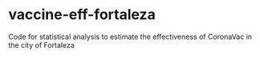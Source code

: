# vaccine-eff-fortaleza
Code for statistical analysis to estimate the effectiveness of CoronaVac in the city of Fortaleza

